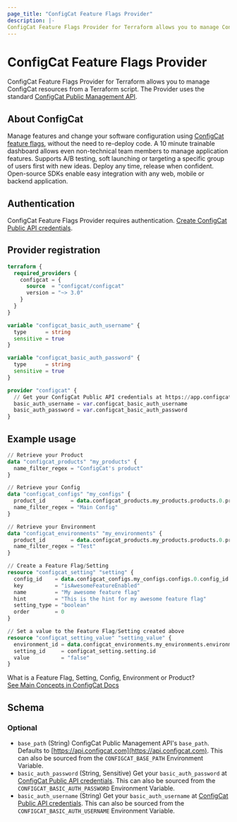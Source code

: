```yaml
---
page_title: "ConfigCat Feature Flags Provider"
description: |-
ConfigCat Feature Flags Provider for Terraform allows you to manage ConfigCat resources from a Terraform script. The Provider uses the standard [ConfigCat Public Management API](https://api.configcat.com/).
---
```


# ConfigCat Feature Flags Provider

ConfigCat Feature Flags Provider for Terraform allows you to manage ConfigCat resources from a Terraform script. The Provider uses the standard [ConfigCat Public Management API](https://api.configcat.com/).

## About ConfigCat

Manage features and change your software configuration using [ConfigCat feature flags](https://configcat.com), without the need to re-deploy code. A 10 minute trainable dashboard allows even non-technical team members to manage application features.
Supports A/B testing, soft launching or targeting a specific group of users first with new ideas. Deploy any time, release when confident. Open-source SDKs enable easy integration with any web, mobile or backend application.

## Authentication

ConfigCat Feature Flags Provider requires authentication. [Create ConfigCat Public API credentials](https://app.configcat.com/my-account/public-api-credentials).

## Provider registration

```terraform
terraform {
  required_providers {
    configcat = {
      source  = "configcat/configcat"
      version = "~> 3.0"
    }
  }
}

variable "configcat_basic_auth_username" {
  type      = string
  sensitive = true
}

variable "configcat_basic_auth_password" {
  type      = string
  sensitive = true
}

provider "configcat" {
  // Get your ConfigCat Public API credentials at https://app.configcat.com/my-account/public-api-credentials
  basic_auth_username = var.configcat_basic_auth_username
  basic_auth_password = var.configcat_basic_auth_password
}
```

## Example usage

```terraform
// Retrieve your Product
data "configcat_products" "my_products" {
  name_filter_regex = "ConfigCat's product"
}

// Retrieve your Config
data "configcat_configs" "my_configs" {
  product_id        = data.configcat_products.my_products.products.0.product_id
  name_filter_regex = "Main Config"
}

// Retrieve your Environment
data "configcat_environments" "my_environments" {
  product_id        = data.configcat_products.my_products.products.0.product_id
  name_filter_regex = "Test"
}

// Create a Feature Flag/Setting
resource "configcat_setting" "setting" {
  config_id    = data.configcat_configs.my_configs.configs.0.config_id
  key          = "isAwesomeFeatureEnabled"
  name         = "My awesome feature flag"
  hint         = "This is the hint for my awesome feature flag"
  setting_type = "boolean"
  order        = 0
}

// Set a value to the Feature Flag/Setting created above
resource "configcat_setting_value" "setting_value" {
  environment_id = data.configcat_environments.my_environments.environments.0.environment_id
  setting_id     = configcat_setting.setting.id
  value          = "false"
}
```

What is a Feature Flag, Setting, Config, Environment or Product?  
[See Main Concepts in ConfigCat Docs](https://configcat.com/docs/main-concepts)

<!-- schema generated by tfplugindocs -->
## Schema

### Optional

- `base_path` (String) ConfigCat Public Management API's `base_path`. Defaults to [https://api.configcat.com](https://api.configcat.com).  This can also be sourced from the `CONFIGCAT_BASE_PATH` Environment Variable.
- `basic_auth_password` (String, Sensitive) Get your `basic_auth_password` at [ConfigCat Public API credentials](https://app.configcat.com/my-account/public-api-credentials).  This can also be sourced from the `CONFIGCAT_BASIC_AUTH_PASSWORD` Environment Variable.
- `basic_auth_username` (String) Get your `basic_auth_username` at [ConfigCat Public API credentials](https://app.configcat.com/my-account/public-api-credentials).  This can also be sourced from the `CONFIGCAT_BASIC_AUTH_USERNAME` Environment Variable.